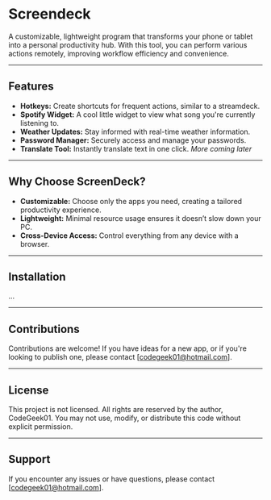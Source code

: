 # Screendeck

A customizable, lightweight program that transforms your phone or tablet into a personal productivity hub. With this tool, you can perform various actions remotely, improving workflow efficiency and convenience.

---

## Features

- **Hotkeys:** Create shortcuts for frequent actions, similar to a streamdeck.
- **Spotify Widget:** A cool little widget to view what song you're currently listening to.
- **Weather Updates:** Stay informed with real-time weather information.
- **Password Manager:** Securely access and manage your passwords.
- **Translate Tool:** Instantly translate text in one click.
*More coming later*

---

## Why Choose ScreenDeck?

- **Customizable:** Choose only the apps you need, creating a tailored productivity experience.
- **Lightweight:** Minimal resource usage ensures it doesn’t slow down your PC.
- **Cross-Device Access:** Control everything from any device with a browser.

---

## Installation

...

---

## Contributions

Contributions are welcome! If you have ideas for a new app, or if you're looking to publish one, please contact [codegeek01@hotmail.com].

---

## License

This project is not licensed. All rights are reserved by the author, CodeGeek01. You may not use, modify, or distribute this code without explicit permission.

---

## Support

If you encounter any issues or have questions, please contact [codegeek01@hotmail.com].

